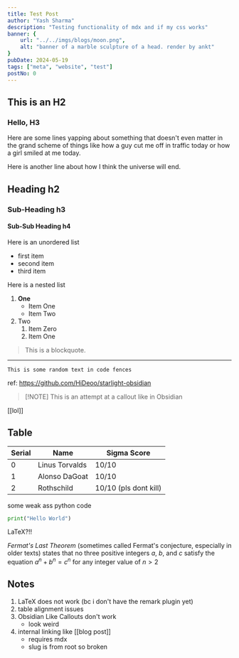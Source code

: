 ```yaml
---
title: Test Post
author: "Yash Sharma"
description: "Testing functionality of mdx and if my css works"
banner: {
    url: "../../imgs/blogs/moon.png",
    alt: "banner of a marble sculpture of a head. render by ankt"
}
pubDate: 2024-05-19
tags: ["meta", "website", "test"]
postNo: 0
---
```


## This is an H2

### Hello, H3

Here are some lines yapping about something that doesn't even matter in the grand scheme of things like how a guy cut me off in traffic today or how a girl smiled at me today.

Here is another line about how I think the universe will end.

## Heading h2

### Sub-Heading h3

#### Sub-Sub Heading h4

Here is an unordered list

- first item
- second item
- third item

Here is a nested list

1. **One**
    - Item One
    - Item Two
2. Two
    1. Item Zero
    2. Item One

> This is a blockquote.
***
`This is some random text in code fences`

ref: <https://github.com/HiDeoo/starlight-obsidian>
> [!NOTE] This is an attempt at a callout like in Obsidian

<!-- ![pixel art of a tower in the forest night scene](../../imgs/blogs/moon.png) -->

[[lol]]

## Table

| Serial | Name | Sigma Score |
| ---    | ---  | ---         |
| 0 | Linus Torvalds | 10/10 |
| 1 | Alonso DaGoat | 10/10 |
| 2 | Rothschild | 10/10 (pls dont kill) |

some weak ass python code

```python
print("Hello World")
```

LaTeX?!!

*Fermat's Last Theorem* (sometimes called Fermat's conjecture, especially in older texts) states that no three positive integers $a$, $b$, and $c$ satisfy the equation $a^n + b^n = c^n$ for any integer value of $n \gt 2$

## Notes

1. LaTeX does not work (bc i don't have the remark plugin yet)
2. table alignment issues
3. Obsidian Like Callouts don't work
    - look weird
4. internal linking like [[blog post]]
    - requires mdx
    - slug is from root so broken